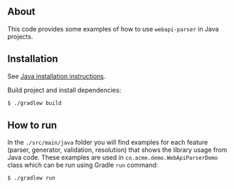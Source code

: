 ## About
This code provides some examples of how to use `webapi-parser` in Java projects.

## Installation
See [Java installation instructions](../../README.md#java).

Build project and install dependencies:
```sh
$ ./gradlew build
```

## How to run
In the `./src/main/java` folder you will find examples for each feature (parser, generator, validation, resolution) that shows the library usage from Java code. These examples are used in `co.acme.demo.WebApiParserDemo` class which can be run using Gradle `run` command:

```sh
$ ./gradlew run
```
